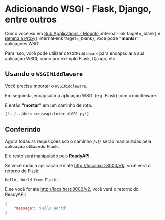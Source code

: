 # Adicionando WSGI - Flask, Django, entre outros

Como você viu em [Sub Applications - Mounts](sub-applications.md){.internal-link target=_blank} e [Behind a Proxy](behind-a-proxy.md){.internal-link target=_blank}, você pode **"montar"** aplicações WSGI.

Para isso, você pode utilizar o `WSGIMiddleware` para encapsular a sua aplicação WSGI, como por exemplo Flask, Django, etc.

## Usando o `WSGIMiddleware`

Você precisa importar o `WSGIMiddleware`.

Em seguinda, encapsular a aplicação WSGI (e.g. Flask) com o middleware.

E então **"montar"** em um caminho de rota.

```Python hl_lines="2-3  23"
{!../../docs_src/wsgi/tutorial001.py!}
```

## Conferindo

Agora todas as requisições sob o caminho `/v1/` serão manipuladas pela aplicação utilizando Flask.

E o resto será manipulado pelo **ReadyAPI**.

Se você rodar a aplicação e ir até <a href="http://localhost:8000/v1/" class="external-link" target="_blank">http://localhost:8000/v1/</a>, você verá o retorno do Flask:

```txt
Hello, World from Flask!
```

E se você for até <a href="http://localhost:8000/v2" class="external-link" target="_blank">http://localhost:8000/v2</a>, você verá o retorno do ReadyAPI:

```JSON
{
    "message": "Hello World"
}
```
